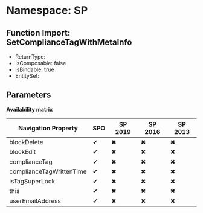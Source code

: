 # Namespace: SP

## Function Import: SetComplianceTagWithMetaInfo

- ReturnType: 
- IsComposable: false
- IsBindable: true
- EntitySet: 

## Parameters

**Availability matrix**

Navigation Property | SPO | SP 2019 | SP 2016 | SP 2013
----------|-----|---------|---------|--------
blockDelete | ✔ | ✖ | ✖ | ✖
blockEdit | ✔ | ✖ | ✖ | ✖
complianceTag | ✔ | ✖ | ✖ | ✖
complianceTagWrittenTime | ✔ | ✖ | ✖ | ✖
isTagSuperLock | ✔ | ✖ | ✖ | ✖
this | ✔ | ✖ | ✖ | ✖
userEmailAddress | ✔ | ✖ | ✖ | ✖
